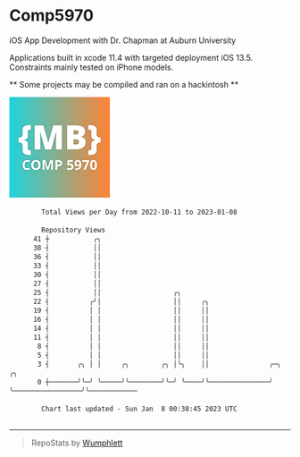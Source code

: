 # Comp5970
iOS App Development with Dr. Chapman at Auburn University

Applications built in xcode 11.4 with targeted deployment iOS 13.5.
Constraints mainly tested on iPhone models.

** Some projects may be compiled and ran on a hackintosh **

![App Icon](https://github.com/MatthewBentz/Comp5970/blob/master/Assignment1a-mlb0119/Assignment1a-mlb0119/Assets.xcassets/AppIcon.appiconset/180.png)

```
        Total Views per Day from 2022-10-11 to 2023-01-08

        Repository Views
      41 ┼           ╭╮
      38 ┤           ││
      36 ┤           ││
      33 ┤           ││
      30 ┤           ││
      27 ┤           ││
      25 ┤           ││                  ╭╮
      22 ┤          ╭╯│                  ││     ╭╮
      19 ┤          │ │                  ││     ││
      16 ┤          │ │                  ││     ││
      14 ┤          │ │                  ││     ││
      11 ┤          │ │                  ││     ││
       8 ┤          │ │                  ││     ││
       5 ┤          │ │                  ││     ││
       3 ┤       ╭╮ │ │     ╭╮        ╭╮ │╰╮    ││               ╭─╮                 ╭╮
       0 ┼───────╯╰─╯ ╰─────╯╰────────╯╰─╯ ╰────╯╰───────────────╯ ╰─────────────────╯╰────────────

        Chart last updated - Sun Jan  8 00:38:45 2023 UTC
        
```

---

> RepoStats by [Wumphlett](https://github.com/Wumphlett)
